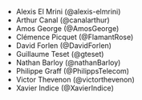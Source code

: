 - Alexis El Mrini (@alexis-elmrini)
- Arthur Canal (@canalarthur)
- Amos George (@AmosGeorge)
- Clémence Picquet (@FlamantRose)
- David Forlen (@DavidForlen)
- Guillaume Teset (@gteset)
- Nathan Barloy (@nathanBarloy)
- Philippe Graff (@PhilippsTelecom)
- Victor Thevenon (@victorthevenon)
- Xavier Indice (@XavierIndice)
